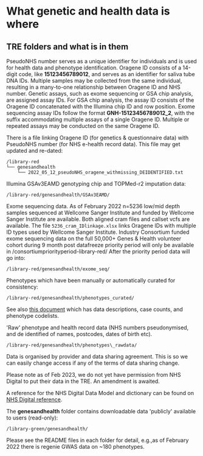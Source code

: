 # What genetic and health data is where

## TRE folders and what is in them

PseudoNHS number serves as a unique identifier for individuals and is used for health data and phenotype identification. Oragene ID consists of a 14-digit code, like **15123456789012**, and serves as an identifier for saliva tube DNA IDs. Multiple samples may be collected from the same individual, resulting in a many-to-one relationship between Oragene ID and NHS number. Genetic assays, such as exome sequencing or GSA chip analysis, are assigned assay IDs. For GSA chip analysis, the assay ID consists of the Oragene ID concatenated with the Illumina chip ID and row position. Exome sequencing assay IDs follow the format **GNH-15123456789012\_2**, with the suffix accommodating multiple assays of a single Oragene ID. Multiple or repeated assays may be conducted on the same Oragene ID.

There is a file linking Oragene ID (for genetics & questionnaire data) with PseudoNHS number (for NHS e-health record data). This file may get updated and re-dated:

```
/library-red
└── genesandhealth
    └── 2022_05_12_pseudoNHS_oragene_withmissing_DEIDENTIFIED.txt
```

Illumina GSAv3EAMD genotyping chip and TOPMed-r2 imputation data:

```
/library-red/genesandhealth/GSAv3EAMD/
```

Exome sequencing data. As of February 2022 n=5236 low/mid depth samples sequenced at Wellcome Sanger Institute and funded by Wellcome Sanger Institute are available. Both aligned cram files and callset vcfs are available. The file `5236_cram_IDlinkage.xlsx` links Oragene IDs with multiple ID types used by Wellcome Sanger Institute. Industry Consortium funded exome sequencing data on the full 50,000+ Genes & Health volunteer cohort during 9 month post datafreeze priority period will only be available in /consortiumpriorityperiod-library-red/ After the priority period data will go into:

```
/library-red/genesandhealth/exome_seq/ 
```

Phenotypes which have been manually or automatically curated for consistency:

```
/library-red/genesandhealth/phenotypes_curated/ 
```

See also [this document](https://docs.google.com/spreadsheets/d/1ipwdF2j_owfr_QbkDYk1rk0TW3KtdfQYVQn-Vf-o38s/edit?usp=sharing) which has data descriptions, case counts, and phenotype codelists.

'Raw' phenotype and health record data (NHS numbers pseudonymised, and de identified of names, postcodes, dates of birth etc).

```
/library-red/genesandhealth/phenotypes\_rawdata/
```

Data is organised by provider and data sharing agreement. This is so we can easily change access if any of the terms of data sharing change.

Please note as of Feb 2023, we do not yet have permission from NHS Digital to put their data in the TRE. An amendment is awaited.

A reference for the NHS Digital Data Model and dictionary can be found on [NHS Digital reference](https://digital.nhs.uk/data-and-information/data-tools-and-services/data-services/hospital-episode-statistics/hospital-episode-statistics-data-dictionary).

The **genesandhealth** folder contains downloadable data 'publicly' available to users (read-only):

```
/library-green/genesandhealth/
```

Please see the README files in each folder for detail, e.g.,as of February 2022 there is regenie GWAS data on ~180 phenotypes.

